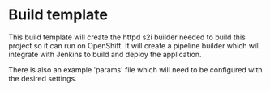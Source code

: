 # Build template

This build template will create the httpd s2i builder needed to build this project so it can run on OpenShift. It will create a pipeline builder which will integrate with Jenkins to build and deploy the application.

There is also an example 'params' file which will need to be configured with the desired settings.
